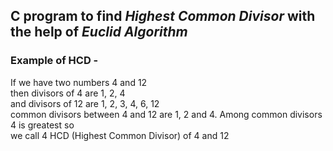 ## C program to find *Highest Common Divisor* with the help of *Euclid Algorithm* 

### Example of HCD -
If we have two numbers 4 and 12  <br>
then divisors of 4 are 1, 2, 4   <br>
and divisors of 12 are 1, 2, 3, 4, 6, 12 <br>
common divisors between 4 and 12 are 1, 2 and 4. Among common divisors 4 is greatest so <br>
we call 4 HCD (Highest Common Divisor) of 4 and 12
